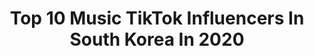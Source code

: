---
title: Top 10 Music TikTok Influencers In South Korea In 2020
description: >-
  Find top music TikTok influencers in South Korea in 2020. Most popular hashtags: #music #kpop #youtuber.
platform: TikTok
hits: 20
text_top: Analyze the top-rated TikTok profiles on inBeat.
text_bottom: Our database has 20 TikTok influencers like this in South Korea for you to contact.
profiles:
  - username: "2color"
    fullname: >-
      2COLOR 투컬러
    bio: >-
      Fl. Ena / Vn. GONE 2Colors Musicians - 연주하는 여자 둘 - 'YOUTUBE' Full Ver. 🔺
    location: "South Korea"
    followers: 63600
    engagement: 1037
    commentsToLikes: 0.017020
    id: ckbkvzfuqrpyw0j23ig9a131k
    verified: false
    hashtags: "#youtuber, #cover, #violin, #alanwalker"
  - username: "313144493l"
    fullname: >-
      Vixx_Ken
    bio: >-
      Vixx_Ken. Lee Jae Hwan. Musical Actor. Singer.
    location: "South Korea"
    followers: 4382
    engagement: 1469
    commentsToLikes: 0.096793
    id: ckan1eyr1v7wr0i78nvjemvez
    verified: false
    hashtags: ""
  - username: "jeyaui"
    fullname: >-
      이현제
    bio: >-
      thank you everyone and thank you for listening to my music box here 🙂
    location: "South Korea"
    followers: 2921
    engagement: 426
    commentsToLikes: 0.019091
    id: ckbkvzgn0rq760j23gcpp4li0
    verified: false
    hashtags: "#orgel, #castleinthesky, #laputa, #musicbox"
  - username: "hayoungbeen"
    fullname: >-
      Hayoung Been
    bio: >-
      Hi I'm Hayoung. I'm a pianist, composer, singer and a model. Nice to enter here♡
    location: "South Korea"
    followers: 8658
    engagement: 907
    commentsToLikes: 0.130212
    id: ck9jzci2g84xk0j78b6giyzxt
    verified: false
    hashtags: "#singer, #girl, #dance, #youtuber"
  - username: "iqzzang"
    fullname: >-
      가수아이큐(I.Q)
    bio: >-
      아이큐 공식 틱톡계정입니다. This is the official TikTok for IQ
    location: "South Korea"
    followers: 4784
    engagement: 288
    commentsToLikes: 0.037772
    id: ckbkw67nurt9t0j233bhk05q8
    verified: false
    hashtags: "#song, #iqmusic, #cover, #coversong"
  - username: "allabout_4seasons"
    fullname: >-
      사계절
    bio: >-
      견생이 별거냐. 개즐겁게 살다 가즈아~!🐶 사계절 이뻐해줘서 고마웜🙏🏻 우리 일상이 가득있는 인스타루 놀러와줘❤️ -사계절 일동-
    location: "South Korea"
    followers: 47200
    engagement: 1047
    commentsToLikes: 0.010686
    id: ckbweqcm91pa10j23x8rjbau1
    verified: false
    hashtags: "#pomeranian, #music, #pet, #socute"
  - username: "paceq"
    fullname: >-
      Siu
    bio: >-
      come to my youtube channel😙
    location: "South Korea"
    followers: 121900
    engagement: 1118
    commentsToLikes: 0.005679
    id: ck999sf9se06s0j78442gvg0s
    verified: true
    hashtags: "#chicken, #music, #korea, #man"
  - username: "official_xum"
    fullname: >-
      썸(XUM) / NEONPUNCH
    bio: >-
      XUM / NEONPUNCH
    location: "South Korea"
    followers: 585400
    engagement: 1472
    commentsToLikes: 0.053962
    id: ck9tuay1bkt540j78ra2n5ab7
    verified: true
    hashtags: "#dancechallenge, #xum, #iaan, #ddalala"
  - username: "trigger.official"
    fullname: >-
      Trigger
    bio: >-
      Instagram : trigger_official.kr Youtube : DYent 🎉트리거 공식 유튜브 개설했습니다🎉 👇👇👇
    location: "South Korea"
    followers: 381300
    engagement: 1451
    commentsToLikes: 0.022709
    id: ckb982vj2r9be0j23gzkcj1em
    verified: false
    hashtags: "#fyp, #trigger, #beatboxchallenge, #shawny"
  - username: "insight_official"
    fullname: >-
      인사이트
    bio: >-
      세상에서 가장 재미있는 뉴스 인사이트[www.insight.co.kr]
    location: "South Korea"
    followers: 3300000
    engagement: 1832
    commentsToLikes: 0.009161
    id: ck8f6n16s2q2k0j780ydzh5z6
    verified: true
    hashtags: "#mv, #army, #halloween, #kpop"
---